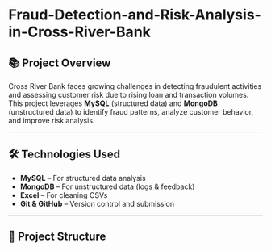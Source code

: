 # Fraud-Detection-and-Risk-Analysis-in-Cross-River-Bank
## 📚 Project Overview

Cross River Bank faces growing challenges in detecting fraudulent activities and assessing customer risk due to rising loan and transaction volumes.  
This project leverages **MySQL** (structured data) and **MongoDB** (unstructured data) to identify fraud patterns, analyze customer behavior, and improve risk analysis.

---

## 🛠 Technologies Used

- **MySQL** – For structured data analysis
- **MongoDB** – For unstructured data (logs & feedback)
- **Excel** – For cleaning CSVs
- **Git & GitHub** – Version control and submission

---

## 📂 Project Structure

